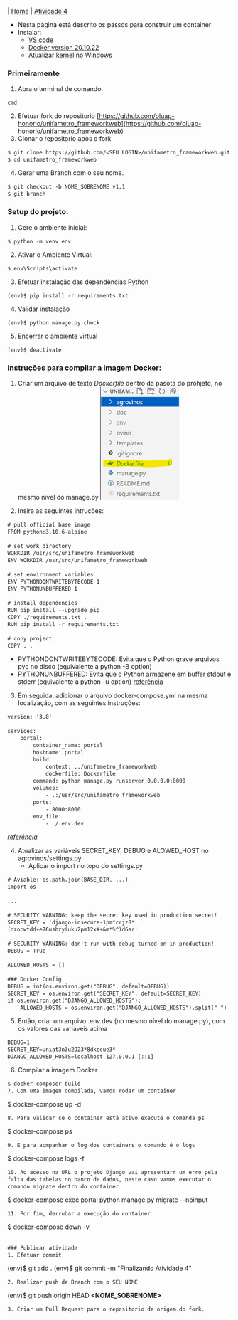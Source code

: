 |  [Home](/README.md)  |  [Atividade 4](/doc/atv4.md)

*  Nesta página está descrito os passos para construir um container
*  Instalar:
   *  [VS code](https://code.visualstudio.com/sha/download?build=stable&os=win32-x64-archive)
   *  [Docker version 20.10.22](https://docs.docker.com/desktop/install/windows-install/) 
   *  [Atualizar kernel no Windows](https://learn.microsoft.com/pt-br/windows/wsl/install-manual#step-4---download-the-linux-kernel-update-package)


### Primeiramente
1. Abra o terminal de comando.
```
cmd
```
2. Efetuar fork do repositorio [https://github.com/oluap-honorio/unifametro_frameworkweb](https://github.com/oluap-honorio/unifametro_frameworkweb)
3. Clonar o repositorio apos o fork
```
$ git clone https://github.com/<SEU LOGIN>/unifametro_frameworkweb.git
$ cd unifametro_frameworkweb
```
4. Gerar uma Branch com o seu nome.
```
$ git checkout -b NOME_SOBRENOME v1.1
$ git branch
```

### Setup do projeto:
1. Gere o ambiente inicial:
```
$ python -m venv env
```
2. Ativar o Ambiente Virtual:
```
$ env\Scripts\activate
```
3. Efetuar instalação das dependências Python
```
(env)$ pip install -r requirements.txt
```
4. Validar instalação
```
(env)$ python manage.py check
```
5. Encerrar o ambiente virtual
```
(env)$ deactivate
```

### Instruções para compilar a imagem Docker:
1. Criar um arquivo de texto *Dockerfile* dentro da pasota do prohjeto, no mesmo nível do manage.py
![Dockerfile](doc/df_local.png)

2. Insira as seguintes intruções:
```
# pull official base image
FROM python:3.10.6-alpine

# set work directory
WORKDIR /usr/src/unifametro_frameworkweb
ENV WORKDIR /usr/src/unifametro_frameworkweb

# set environment variables 
ENV PYTHONDONTWRITEBYTECODE 1 
ENV PYTHONUNBUFFERED 1 

# install dependencies 
RUN pip install --upgrade pip 
COPY ./requirements.txt . 
RUN pip install -r requirements.txt 

# copy project
COPY . .
```
   -  PYTHONDONTWRITEBYTECODE: Evita que o Python grave arquivos pyc no disco (equivalente a python -B option) 
   -  PYTHONUNBUFFERED: Evita que o Python armazene em buffer stdout e stderr (equivalente a python -u option)
[referência](https://mherman.org/presentations/dockercon-2018/#1)

3. Em seguida, adicionar o arquivo docker-compose.yml na mesma localização, com as seguintes instruções: 
```
version: '3.8'

services:
    portal:
        container_name: portal
        hostname: portal
        build:
            context: ../unifametro_frameworkweb
            dockerfile: Dockerfile
        command: python manage.py runserver 0.0.0.0:8000
        volumes:
            - .:/usr/src/unifametro_frameworkweb
        ports:
            - 8000:8000
        env_file:
            - ./.env.dev
```
[*referência*](https://docs.docker.com/compose/compose-file/)

4. Atualizar as variáveis SECRET_KEY, DEBUG e ALOWED_HOST no agrovinos/settings.py
   - Aplicar o import no topo do settings.py
```
# Aviable: os.path.join(BASE_DIR, ...)
import os

...

# SECURITY WARNING: keep the secret key used in production secret!
SECRET_KEY = 'django-insecure-1pm*crjz8*(dzocwtdd+e76ushzy(uku2pm12x#+&m*%^)d6ar'

# SECURITY WARNING: don't run with debug turned on in production!
DEBUG = True

ALLOWED_HOSTS = []

### Docker Config
DEBUG = int(os.environ.get("DEBUG", default=DEBUG))
SECRET_KEY = os.environ.get("SECRET_KEY", default=SECRET_KEY)
if os.environ.get("DJANGO_ALLOWED_HOSTS"):
    ALLOWED_HOSTS = os.environ.get("DJANGO_ALLOWED_HOSTS").split(" ")
```
5. Então, criar um arquivo .env.dev (no mesmo nível do manage.py), com os valores das variáveis acima
```
DEBUG=1
SECRET_KEY=uniat3n3u2O23*8dkecue3*
DJANGO_ALLOWED_HOSTS=localhost 127.0.0.1 [::1]
```
6. Compilar a imagem Docker 
```
$ docker-composer build
7. Com uma imagen compilada, vamos rodar um container
```
$ docker-compose up -d
```
8. Para validar se o container está ativo execute o comanda ps
```
$ docker-compose ps
```
9. E para acmpanhar o log dos containers o comando é o logs
```
$ docker-compose logs -f
```
10. Ao acesso na URL o projeto Django vai apresentarr um erro pela falta das tabelas no banco de dados, neste caso vamos executar o comando migrate dentro do container
```
$ docker-compose exec portal python manage.py migrate --noinput
```
11. Por fim, derrubar a execução do container
```
$ docker-compose down -v
```

### Publicar atividade
1. Efetuar commit 
```
(env)$ git add .
(env)$ git commit -m "Finalizando Atividade 4"
```
2. Realizar push de Branch com o SEU NOME
```
(env)$ git push origin HEAD:**<NOME_SOBRENOME>**
```
3. Criar um Pull Request para o repositorio de origem do fork.

